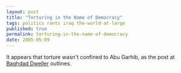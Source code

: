 ```yaml
---
layout: post
title: "Torturing in the Name of Democracy"
tags: politics rants iraq the-world-at-large
published: true
permalink: torturing-in-the-name-of-democracy
date: 2005-05-09
---
```


It appears that torture wasn't confined to Abu Garhib, as the post at <a href="http://www.roadstoiraq.com">Baghdad Dweller</a> outlines.
